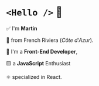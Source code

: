 # `<Hello />` 👋

✅ I'm __Martin__

📌 from French Riviera (_Côte d'Azur_).

🚀 I'm a **Front-End Developer**,

🟨 a **JavaScript** Enthusiast

⚛️ specialized in React.